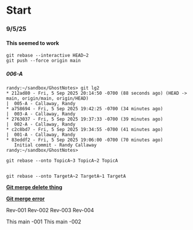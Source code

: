 # Start
### 9/5/25
#### This seemed to work
```
git rebase --interactive HEAD~2
git push --force origin main
```
##### 006-A
```
randy:~/sandbox/GhostNotes> git lg2
* 212ad80 - Fri, 5 Sep 2025 20:14:50 -0700 (88 seconds ago) (HEAD -> main, origin/main, origin/HEAD)
|  005-A - Callaway, Randy
* a758694 - Fri, 5 Sep 2025 19:42:25 -0700 (34 minutes ago)
|  003-A - Callaway, Randy
* 2763037 - Fri, 5 Sep 2025 19:37:33 -0700 (39 minutes ago)
|  002-A - Callaway, Randy
* c2c8bd7 - Fri, 5 Sep 2025 19:34:55 -0700 (41 minutes ago)
|  001-A - Callaway, Randy
* 83eddf2 - Fri, 5 Sep 2025 19:06:00 -0700 (70 minutes ago)
   Initial commit - Randy Callaway
randy:~/sandbox/GhostNotes> 
```


```
git rebase --onto TopicA~3 TopicA~2 TopicA


git rebase --onto TargetA~2 TargetA~1 TargetA
```

**[Git merge delete thing](https://stackoverflow.com/questions/14043961/git-squash-history-after-merge)**

**[Git merge error](https://stackoverflow.com/questions/16862933/how-to-resolve-gits-not-something-we-can-merge-error)**


Rev-001
Rev-002
Rev-003
Rev-004

This main -001
This main -002

